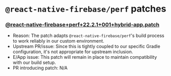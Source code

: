 # `@react-native-firebase/perf` patches

### [@react-native-firebase+perf+22.2.1+001+hybrid-app.patch](@react-native-firebase+perf+22.2.1+001+hybrid-app.patch)

- Reason: The patch adapts `@react-native-firebase/perf`'s build process to work reliably in our custom environment.
- Upstream PR/issue: Since this is tightly coupled to our specific Gradle configuration, it's not appropriate for upstream inclusion.
- E/App issue: This patch will remain in place to maintain compatibility with our build setup.
- PR introducing patch: N/A